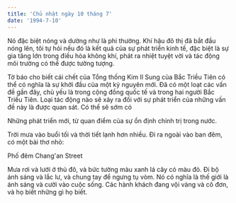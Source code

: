 ```yaml
---
title: 'Chủ nhật ngày 10 tháng 7'
date: '1994-7-10'
---
```


Nó đặc biệt nóng và dường như là phi thường. Khí hậu đô thị đã bắt đầu nóng lên, tôi tự hỏi nếu đó là kết quả của sự phát triển kinh tế, đặc biệt là sự gia tăng lớn trong điều hòa không khí, phát ra nhiệt tuyệt vời và tác động môi trường có thể được tưởng tượng.

Tờ báo cho biết cái chết của Tổng thống Kim Il Sung của Bắc Triều Tiên có thể có nghĩa là sự khởi đầu của một kỷ nguyên mới. Đã có một loạt các vấn đề gần đây, chủ yếu là trong cộng đồng quốc tế và trong hai người Bắc Triều Tiên. Loại tác động nào sẽ xảy ra đối với sự phát triển của những vấn đề này là được quan sát. Có thể sẽ sớm có

Những phát triển mới, từ quan điểm của sự ổn định chính trị trong nước.

Trời mưa vào buổi tối và thời tiết lạnh hơn nhiều. Đi ra ngoài vào ban đêm, có một bài thơ nhỏ:

Phố đêm Chang'an Street

Mưa rơi và lưới ở thủ đô, và bức tường màu xanh lá cây có màu đỏ. Đi bộ ánh sáng và lắc lư, và chung tay để ngưng tụ vòm. Nó có nghĩa là thế giới là ánh sáng và cười vào cuộc sống. Các hành khách đang vội vàng và cô đơn, và họ biết những gì họ biết.

